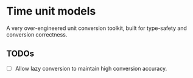# Time unit models

A very over-engineered unit conversion toolkit, built for type-safety and conversion correctness.

## TODOs

- [ ] Allow lazy conversion to maintain high conversion accuracy.